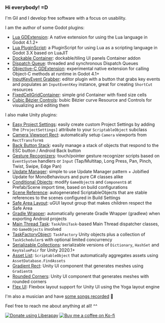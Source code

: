 ### Hi everybody! =D
I'm Gil and I develop free software with a focus on usability.

I am the author of some Godot plugins:
- [Lua GDExtension](https://github.com/gilzoide/lua-gdextension): A native extension for using the Lua language in Godot 4.1.2+
- [Lua PluginScript](https://github.com/gilzoide/godot-lua-pluginscript): a PluginScript for using Lua as a scripting language in Godot 3.X based on LuaJIT
- [Dockable Container](https://github.com/gilzoide/godot-dockable-container): dockable/tiling UI panels Container addon
- [Dispatch Queue](https://github.com/gilzoide/godot-dispatch-queue): threaded and synchronous Dispatch Queues
- [Objective-C GDExtension](https://github.com/gilzoide/objectivec-gdextension): experimental native extension for calling Object-C methods at runtime in Godot 4.1+
- [InputKeyEvent Grabber](https://github.com/gilzoide/godot-input-key-event-grabber): editor plugin with a button that grabs key events and populates an `InputEventKey` instance, great for creating `ShortCut` resources
- [FixedCellGridContainer](https://github.com/gilzoide/godot-fixed-cell-grid-container): simple grid Container with fixed size cells
- [Cubic Bézier Controls](https://github.com/gilzoide/godot-cubic-bezier-controls): bubic Bézier curve Resource and Controls for visualizing and editing them

I also make Unity plugins:
- [Easy Project Settings](https://github.com/gilzoide/unity-easy-project-settings): easily create custom Project Settings by adding the `[ProjectSettings]` attribute to your `ScriptableObject` subclass
- [Camera Viewport Rect](https://github.com/gilzoide/unity-camera-viewport-rect): automatically setup `Camera` viewports from `RectTransform`s
- [Back Button Stack](https://github.com/gilzoide/unity-back-button-stack): easily manage a stack of objects that respond to the ESC button / Android Back button
- [Gesture Recognizers](https://github.com/gilzoide/unity-gesture-recognizers): touch/pointer gesture recognizer scripts based on `EventSystem` handlers or `Input` (Tap/Multitap, Long Press, Pan, Pinch, Twist, Swipe, Edge Pan)
- [Update Manager](https://github.com/gilzoide/unity-update-manager): simple to use Update Manager pattern + Jobified Update for MonoBehaviours and pure C# classes alike
- [Conditional Objects](https://github.com/gilzoide/unity-conditional-objects): modify `GameObject`s and `Component`s at Prefab/Scene import time, based on build configurations
- [Scene Reference](https://github.com/gilzoide/unity-scene-reference): autogenerated ScriptableObjects that are stable references to the scenes configured in Build Settings
- [Safe Area Layout](https://github.com/gilzoide/unity-safe-area-layout): uGUI layout group that makes children respect the Safe Area
- [Gradle Wrapper](https://github.com/gilzoide/unity-gradle-wrapper): automatically generate Gradle Wrapper (gradlew) when exporting Android projects
- [Main Thread Task](https://github.com/gilzoide/unity-main-thread-task): `Task`/`UniTask`-based Main Thread dispatcher classes, no `GameObjects` involved
- [TaskFactoryObject](https://github.com/gilzoide/TaskFactoryObject): `TaskFactory` Unity objects plus a collection of `TaskScheduler`s with optional limited concurrency
- [Serializable Collections](https://github.com/gilzoide/unity-serializable-collections): serializable versions of `Dictionary`, `HashSet` and `KeyValuePair` for Unity 2020.1+
- [Asset List](https://github.com/gilzoide/AssetList): `ScriptableObject` that automatically aggregates assets using `AssetDatabase.FindAssets`
- [Gradient Rect](https://github.com/gilzoide/unity-gradient-rect): Unity UI component that generates meshes using `Gradient`s
- [Rounded Corners](https://github.com/gilzoide/unity-rounded-corners): Unity UI component that generates meshes with rounded corners
- [Flex UI](https://github.com/gilzoide/unity-flex-ui): Flexbox layout support for Unity UI using the Yoga layout engine 

I'm also a musician and have [some songs recorded](https://soundcloud.com/gilzoide/) 🎵

Feel free to reach me about anything at all! ^^

[![Donate using Liberapay](https://liberapay.com/assets/widgets/donate.svg)](https://liberapay.com/gilzoide/donate)
[![Buy me a coffee on Ko-fi](https://ko-fi.com/img/githubbutton_sm.svg)](https://ko-fi.com/O4O73OS4E)
